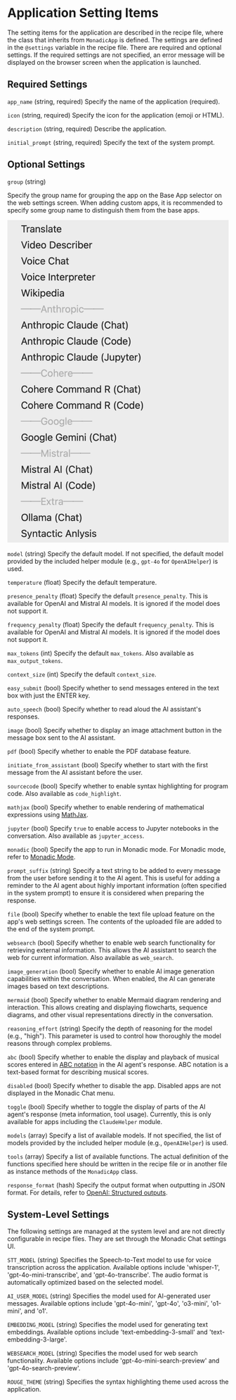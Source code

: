 # Application Setting Items

The setting items for the application are described in the recipe file, where the class that inherits from `MonadicApp` is defined. The settings are defined in the `@settings` variable in the recipe file. There are required and optional settings. If the required settings are not specified, an error message will be displayed on the browser screen when the application is launched.

## Required Settings

`app_name` (string, required)
Specify the name of the application (required).

`icon` (string, required)
Specify the icon for the application (emoji or HTML).

`description` (string, required)
Describe the application.

`initial_prompt` (string, required)
Specify the text of the system prompt.

## Optional Settings

`group` (string)

Specify the group name for grouping the app on the Base App selector on the web settings screen. When adding custom apps, it is recommended to specify some group name to distinguish them from the base apps.

![](../assets/images/groups.png ':size=300')

`model` (string)
Specify the default model. If not specified, the default model provided by the included helper module (e.g., `gpt-4o` for `OpenAIHelper`) is used.

`temperature` (float)
Specify the default temperature.

`presence_penalty` (float)
Specify the default `presence_penalty`. This is available for OpenAI and Mistral AI models. It is ignored if the model does not support it.

`frequency_penalty` (float)
Specify the default `frequency_penalty`. This is available for OpenAI and Mistral AI models. It is ignored if the model does not support it.

`max_tokens` (int)
Specify the default `max_tokens`. Also available as `max_output_tokens`.

`context_size` (int)
Specify the default `context_size`.

`easy_submit` (bool)
Specify whether to send messages entered in the text box with just the ENTER key.

`auto_speech` (bool)
Specify whether to read aloud the AI assistant's responses.

`image` (bool)
Specify whether to display an image attachment button in the message box sent to the AI assistant.

`pdf` (bool)
Specify whether to enable the PDF database feature.

`initiate_from_assistant` (bool)
Specify whether to start with the first message from the AI assistant before the user.

`sourcecode` (bool)
Specify whether to enable syntax highlighting for program code. Also available as `code_highlight`.

`mathjax` (bool)
Specify whether to enable rendering of mathematical expressions using [MathJax](https://www.mathjax.org/).

`jupyter` (bool)
Specify `true` to enable access to Jupyter notebooks in the conversation. Also available as `jupyter_access`.

`monadic` (bool)
Specify the app to run in Monadic mode. For Monadic mode, refer to [Monadic Mode](./monadic-mode.md).

`prompt_suffix` (string)
Specify a text string to be added to every message from the user before sending it to the AI agent. This is useful for adding a reminder to the AI agent about highly important information (often specified in the system prompt) to ensure it is considered when preparing the response.

`file` (bool)
Specify whether to enable the text file upload feature on the app's web settings screen. The contents of the uploaded file are added to the end of the system prompt.

`websearch` (bool)
Specify whether to enable web search functionality for retrieving external information. This allows the AI assistant to search the web for current information. Also available as `web_search`.

`image_generation` (bool)
Specify whether to enable AI image generation capabilities within the conversation. When enabled, the AI can generate images based on text descriptions.

`mermaid` (bool)
Specify whether to enable Mermaid diagram rendering and interaction. This allows creating and displaying flowcharts, sequence diagrams, and other visual representations directly in the conversation.

`reasoning_effort` (string)
Specify the depth of reasoning for the model (e.g., "high"). This parameter is used to control how thoroughly the model reasons through complex problems.

`abc` (bool)
Specify whether to enable the display and playback of musical scores entered in [ABC notation](https://abcnotation.com/) in the AI agent's response. ABC notation is a text-based format for describing musical scores.

`disabled` (bool)
Specify whether to disable the app. Disabled apps are not displayed in the Monadic Chat menu.

`toggle` (bool)
Specify whether to toggle the display of parts of the AI agent's response (meta information, tool usage). Currently, this is only available for apps including the `ClaudeHelper` module.

`models` (array)
Specify a list of available models. If not specified, the list of models provided by the included helper module (e.g., `OpenAIHelper`) is used.

`tools` (array)
Specify a list of available functions. The actual definition of the functions specified here should be written in the recipe file or in another file as instance methods of the `MonadicApp` class.

`response_format` (hash)
Specify the output format when outputting in JSON format. For details, refer to [OpenAI: Structured outputs](https://platform.openai.com/docs/guides/structured-outputs).

## System-Level Settings

The following settings are managed at the system level and are not directly configurable in recipe files. They are set through the Monadic Chat settings UI.

`STT_MODEL` (string)
Specifies the Speech-to-Text model to use for voice transcription across the application. Available options include 'whisper-1', 'gpt-4o-mini-transcribe', and 'gpt-4o-transcribe'. The audio format is automatically optimized based on the selected model.

`AI_USER_MODEL` (string)
Specifies the model used for AI-generated user messages. Available options include 'gpt-4o-mini', 'gpt-4o', 'o3-mini', 'o1-mini', and 'o1'.

`EMBEDDING_MODEL` (string)
Specifies the model used for generating text embeddings. Available options include 'text-embedding-3-small' and 'text-embedding-3-large'.

`WEBSEARCH_MODEL` (string)
Specifies the model used for web search functionality. Available options include 'gpt-4o-mini-search-preview' and 'gpt-4o-search-preview'.

`ROUGE_THEME` (string)
Specifies the syntax highlighting theme used across the application.

